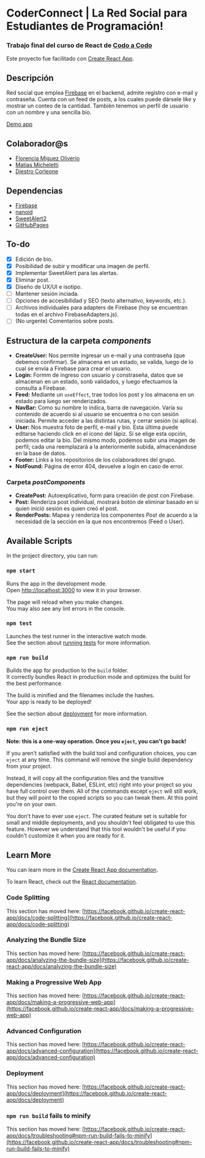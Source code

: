 # CoderConnect | La Red Social para Estudiantes de Programación!

### Trabajo final del curso de React de [Codo a Codo](https://www.buenosaires.gob.ar/educacion/codo-codo)

Este proyecto fue facilitado con [Create React App](https://github.com/facebook/create-react-app).

## Descripción

Red social que emplea [Firebase](https://firebase.google.com) en el backend, admite registro con e-mail y contraseña. Cuenta con un feed de posts, a los cuales puede dársele _like_ y mostrar un conteo de la cantidad.
También tenemos un perfil de usuario con un nombre y una sencilla bio.

[Demo app](https://react-dsce86.stackblitz.io)

## Colaborador@s

- [Florencia Miguez Oliverio](https://github.com/fmiguezo)
- [Matias Micheletti](https://github.com/michelettimatias)
- [Diestro Corleone](https://github.com/DiestroCorleone)

## Dependencias

- [Firebase](npmjs.com/package/firebase)
- [nanoid](https://www.npmjs.com/package/nanoid)
- [SweetAlert2](https://sweetalert2.github.io/)
- [GitHubPages](https://www.npmjs.com/package/gh-pages)

## To-do

- [x] Edición de bio.
- [x] Posibilidad de subir y modificar una imagen de perfil.
- [x] Implementar SweetAlert para las alertas.
- [x] Eliminar post.
- [x] Diseño de UX/UI e isotipo.
- [ ] Mantener sesión inciada.
- [ ] Opciones de accesibilidad y SEO (texto alternativo, keywords, etc.).
- [ ] Archivos individuales para adapters de Firebase (hoy se encuentran todas en el archivo FirebaseAdapters.js).
- [ ] (No urgente) Comentarios sobre posts.

## Estructura de la carpeta _components_

- **CreateUser:** Nos permite ingresar un e-mail y una contraseña (que debemos confirmar). Se almacena en un estado, se valida, luego de lo cual se envía a Firebase para crear el usuario.
- **Login:** Formm de ingreso con usuario y constraseña, datos que se almacenan en un estado, sonb validados, y luego efectuamos la consulta a Firebase.
- **Feed:** Mediante un `useEffect`, trae todos los post y los almacena en un estado para luego ser renderizados.
- **NavBar:** Como su nombre lo indica, barra de navegación. Varía su contenido de acuerdo si al usuario se encuentra o no con sesión iniciada. Permite acceder a las distintas rutas, y cerrar sesión (si aplica).
- **User:** Nos muestra foto de perfil, e-mail y bio. Esta última puede editarse haciendo click en el ícono del lápiz. Si se elige esta opción, podemos editar la bio. Del mismo modo, podemos subir una imagen de perfil; cada una reemplazará a la anteriormente subida, almacenándose en la base de datos.
- **Footer:** Links a los repositorios de los colaboradores del grupo.
- **NotFound:** Página de error 404, devuelve a login en caso de error.

### Carpeta _postComponents_

- **CreatePost:** Autoexplicativo, form para creación de post con Firebase.
- **Post:** Renderiza post individual, mostrará botón de eliminar basado en si quien inició sesión es quien creó el post.
- **RenderPosts:** Mapea y renderiza los componentes _Post_ de acuerdo a la necesidad de la sección en la que nos encontremos (Feed o User).

## Available Scripts

In the project directory, you can run:

### `npm start`

Runs the app in the development mode.\
Open [http://localhost:3000](http://localhost:3000) to view it in your browser.

The page will reload when you make changes.\
You may also see any lint errors in the console.

### `npm test`

Launches the test runner in the interactive watch mode.\
See the section about [running tests](https://facebook.github.io/create-react-app/docs/running-tests) for more information.

### `npm run build`

Builds the app for production to the `build` folder.\
It correctly bundles React in production mode and optimizes the build for the best performance.

The build is minified and the filenames include the hashes.\
Your app is ready to be deployed!

See the section about [deployment](https://facebook.github.io/create-react-app/docs/deployment) for more information.

### `npm run eject`

**Note: this is a one-way operation. Once you `eject`, you can't go back!**

If you aren't satisfied with the build tool and configuration choices, you can `eject` at any time. This command will remove the single build dependency from your project.

Instead, it will copy all the configuration files and the transitive dependencies (webpack, Babel, ESLint, etc) right into your project so you have full control over them. All of the commands except `eject` will still work, but they will point to the copied scripts so you can tweak them. At this point you're on your own.

You don't have to ever use `eject`. The curated feature set is suitable for small and middle deployments, and you shouldn't feel obligated to use this feature. However we understand that this tool wouldn't be useful if you couldn't customize it when you are ready for it.

## Learn More

You can learn more in the [Create React App documentation](https://facebook.github.io/create-react-app/docs/getting-started).

To learn React, check out the [React documentation](https://reactjs.org/).

### Code Splitting

This section has moved here: [https://facebook.github.io/create-react-app/docs/code-splitting](https://facebook.github.io/create-react-app/docs/code-splitting)

### Analyzing the Bundle Size

This section has moved here: [https://facebook.github.io/create-react-app/docs/analyzing-the-bundle-size](https://facebook.github.io/create-react-app/docs/analyzing-the-bundle-size)

### Making a Progressive Web App

This section has moved here: [https://facebook.github.io/create-react-app/docs/making-a-progressive-web-app](https://facebook.github.io/create-react-app/docs/making-a-progressive-web-app)

### Advanced Configuration

This section has moved here: [https://facebook.github.io/create-react-app/docs/advanced-configuration](https://facebook.github.io/create-react-app/docs/advanced-configuration)

### Deployment

This section has moved here: [https://facebook.github.io/create-react-app/docs/deployment](https://facebook.github.io/create-react-app/docs/deployment)

### `npm run build` fails to minify

This section has moved here: [https://facebook.github.io/create-react-app/docs/troubleshooting#npm-run-build-fails-to-minify](https://facebook.github.io/create-react-app/docs/troubleshooting#npm-run-build-fails-to-minify)
